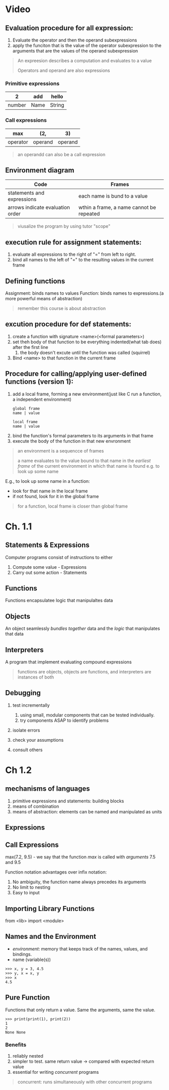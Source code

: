 # Video
## Evaluation procedure for all expression:
1. Evaluate the operator and then the operand subexpressions
2. apply the funciton that is the value of the operator subexpression to the arguments that are the values of the operand subexpression

> An expreesion describes a computation and evaluates to a value
> 
> Operators and operand are also expressions
### Primitive expressions
| 2      | add  | hello  |
| ------ | ---- | ------ |
| number | Name | String |

### Call expressions
| max      | (2,     | 3)      |
| -------- | ------- | ------- |
| operator | operand | operand |
> an operandd can also be a call expression

## Environment diagram
| Code                             | Frames                                   |
| -------------------------------- | ---------------------------------------- |
| statements and expressions       | each name is bund to a value             |
| arrows indicate evaluation order | wthin a frame, a name cannot be repeated |
> viusalize the program by using tutor
> "scope"

## execution rule for assignment statements:
1. evaluate all expressions to the right of "=" from left to right.
2. bind all names to the left of "=" to the resulting values in the current frame

## Defining functions
Assignment: binds names to values
Function: binds names to expressions.(a more powerful means of abstraction)
> remember this course is about abstraction

## excution procedure for def statements:
1. create a function with signature \<name>(\<formal parameters>)
2. set theh body of that function to be everything indented(what tab does) after the first line
   1. the body doesn't excute until the function was called (squirrel)
3. Bind \<name> to that function in the current frame

## Procedure for calling/applying user-defined functions (version 1):
1. add a local frame, forming a new environment(just like C run a function, a independent environment)
    ```
    global frame
    name | value
    ```
    ```
    local frame
    name | value
    ```
2. bind the function's formal parameters to its arguments in that frame
3. execute the body of the function in that new envronment

> an environment is a sequencce of frames
> 
> a name evaluates to the value bound to that name in the *earliest frame* of the current environment in which that name is found
e.g. to look up some name

E.g., to look up some name in a function:
- look for that name in the local frame
- if not found, look for it in the global frame
> for a function, local frame is closer than global frame

# Ch. 1.1
## Statements & Expressions
Computer programs consist of instructions to either

1. Compute some value - Expressions
2. Carry out some action - Statements

## Functions
Functions encapsulatee logic that manipulaltes data

## Objects
An object seamlessly *bundles together* data and the *logic* that manipulates that data

## Interpreters
A program that implement evaluating compound expressions

> functions are objects, objects are functions, and interpreters are instances of both

## Debugging
1. test incrementally
   1. using small, modular components that can be tested individually.
   2. try components ASAP to identify problems

2. isolate errors
3. check your assumptions
4. consult others

# Ch 1.2
## mechanisms of languages
1. primitive expressions and statements: building blocks
2. means of combination
3. means of abstraction: elements can be named and manipulated as units

## Expressions
## Call Expressions
max(7.2, 9.5) - we say that the function *max* is called with *arguments* 7.5 and 9.5

Function notation advantages over infix notation:
1. No ambiguity, the function name always precedes its arguments
2. No limit to nesting
3. Easy to input

## Importing Library Functions
from \<lib> import \<module>

## Names and the Environment
- *environment*: memory that keeps track of the names, values, and bindings.
- name (variable(s))

```
>>> x, y = 3, 4.5
>>> y, x = x, y
>>> x
4.5
```

## Pure Function
Functions that only return a value. Same the arguments, same the value.
```
>>> print(print(1), print(2))
1
2
None None
```
### Benefits
1. reliably nested
2. simpler to test. same return value -> compared with expected return value
3. essential for writing *concurrent* programs
> concurrent: runs simultaneously with other concurrent programs